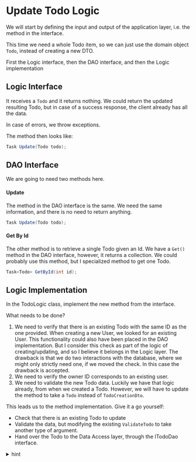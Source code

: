 # Update Todo Logic
We will start by defining the input and output of the application layer, i.e. the method in the interface.

This time we need a whole Todo item, so we can just use the domain object `Todo`, instead of creating a new DTO.

First the Logic interface, then the DAO interface, and then the Logic implementation

## Logic Interface
It receives a `Todo` and it returns nothing. We could return the updated resulting Todo, but in case of a success response, the client already has all the data.   

In case of errors, we throw exceptions.

The method then looks like:
```csharp
Task Update(Todo todo);
```

## DAO Interface
We are going to need two methods here.

#### Update

The method in the DAO interface is the same. We need the same information, and there is no need to return anything.

```csharp
Task Update(Todo todo);
```
#### Get By Id
The other method is to retrieve a single Todo given an Id. We have a `Get()` method in the DAO interface, however, it returns a collection. We could probably use this method, but I specialized method to get one Todo.

```csharp
Task<Todo> GetById(int id);
```

## Logic Implementation

In the TodoLogic class, implement the new method from the interface.

What needs to be done?

1) We need to verify that there is an existing Todo with the same ID as the one provided. When creating a new User, we looked for an existing User. This functionality could also have been placed in the DAO implementation. But I consider this check as part of the logic of creating/updating, and so I believe it belongs in the Logic layer. The drawback is that we do two interactions with the database, where we might only strictly need one, if we moved the check. In this case the drawback is accepted. 
2) We need to verify the owner ID corresponds to an existing user.
3) We need to validate the new Todo data. Luckily we have that logic already, from when we created a Todo. However, we will have to update the method to take a `Todo` instead of `TodoCreationDto`.  



This leads us to the method implementation. Give it a go yourself:
* Check that there is an existing Todo to update
* Validate the data, but modifying the existing `ValidateTodo` to take another type of argument.
* Hand over the Todo to the Data Access layer, through the ITodoDao interface.

<details>
<summary>hint</summary>

```csharp
public async Task Update(Todo todo)
{
    Todo? existing = await todoDao.GetById(todo.Id);

    if (existing == null)
    {
        throw new Exception($"Todo with ID {todo.Id} not found!");
    }

    User? user = await userDao.GetById(todo.OwnerId);
    if (user == null)
    {
        throw new Exception($"User with id {todo.OwnerId} was not found.");
    }

    ValidateTodo(todo);

    await todoDao.Update(todo);
}

private void ValidateTodo(Todo todo)
{
    if (string.IsNullOrEmpty(todo.Title)) throw new Exception("Title cannot be empty.");
    // other validation stuff
}
```

</details>